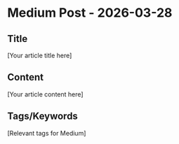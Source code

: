 # Medium Post - 2026-03-28

## Title
[Your article title here]

## Content
[Your article content here]

## Tags/Keywords
[Relevant tags for Medium]
